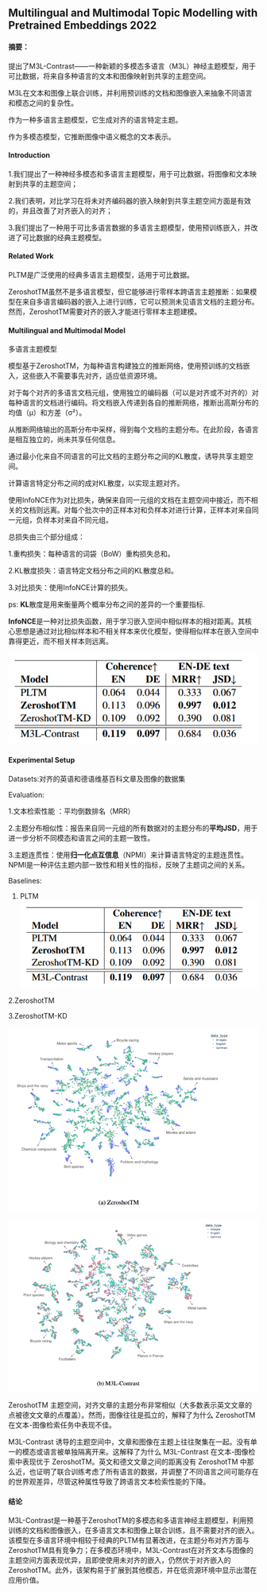 ## Multilingual and Multimodal Topic Modelling with Pretrained Embeddings 2022

#### 摘要：

提出了M3L-Contrast——一种新颖的多模态多语言（M3L）神经主题模型，用于可比数据，将来自多种语言的文本和图像映射到共享的主题空间。

M3L在文本和图像上联合训练，并利用预训练的文档和图像嵌入来抽象不同语言和模态之间的复杂性。

作为一种多语言主题模型，它生成对齐的语言特定主题。

作为多模态模型，它推断图像中语义概念的文本表示。

#### Introduction

1.我们提出了一种神经多模态和多语言主题模型，用于可比数据，将图像和文本映射到共享的主题空间；

2.我们表明，对比学习在将未对齐编码器的嵌入映射到共享主题空间方面是有效的，并且改善了对齐嵌入的对齐；

3.我们提出了一种用于可比多语言数据的多语言主题模型，使用预训练嵌入，并改进了可比数据的经典主题模型。

#### Related Work

PLTM是广泛使用的经典多语言主题模型，适用于可比数据。

ZeroshotTM虽然不是多语言模型，但它能够进行零样本跨语言主题推断：如果模型在来自多语言编码器的嵌入上进行训练，它可以预测未见语言文档的主题分布。然而，ZeroshotTM需要对齐的嵌入才能进行零样本主题建模。

#### Multilingual and Multimodal Model

多语言主题模型

模型基于ZeroshotTM，为每种语言构建独立的推断网络，使用预训练的文档嵌入，这些嵌入不需要事先对齐，适应低资源环境。

对于每个对齐的多语言文档元组，使用独立的编码器（可以是对齐或不对齐的）对每种语言的文档进行编码。将文档嵌入传递到各自的推断网络，推断出高斯分布的均值（μ）和方差（σ²）。

从推断网络输出的高斯分布中采样，得到每个文档的主题分布。在此阶段，各语言是相互独立的，尚未共享任何信息。

通过最小化来自不同语言的可比文档的主题分布之间的KL散度，诱导共享主题空间。

计算语言特定分布之间的成对KL散度，以实现主题对齐。

使用InfoNCE作为对比损失，确保来自同一元组的文档在主题空间中接近，而不相关的文档则远离。对每个批次中的正样本对和负样本对进行计算，正样本对来自同一元组，负样本对来自不同元组。

总损失由三个部分组成：

1.重构损失：每种语言的词袋（BoW）重构损失总和。

2.KL散度损失：语言特定文档分布之间的KL散度总和。

3.对比损失：使用InfoNCE计算的损失。

ps:  **KL**散度是用来衡量两个概率分布之间的差异的一个重要指标.

**InfoNCE**是一种对比损失函数，用于学习嵌入空间中相似样本的相对距离。其核心思想是通过对比相似样本和不相关样本来优化模型，使得相似样本在嵌入空间中靠得更近，而不相关样本则远离。

![图像1](./image-20241019113522404.png)

#### Experimental Setup

Datasets:对齐的英语和德语维基百科文章及图像的数据集

Evaluation:

1.文本检索性能 ：平均倒数排名（MRR）

2.主题分布相似性：报告来自同一元组的所有数据对的主题分布的**平均JSD**，用于进一步分析不同模态和语言之间的主题一致性。

3.主题连贯性：使用**归一化点互信息**（NPMI）来计算语言特定的主题连贯性。NPMI是一种评估主题内部一致性和相关性的指标，反映了主题词之间的关系。

Baselines:

1. PLTM                            ![image-20241019113522404](./image-20241019113522404.png)

2.ZeroshotTM

3.ZeroshotTM-KD

![image-20241019114501344](./image-20241019114501344.png)

![image-20241019114525320](./image-20241019114525320.png)

ZeroshotTM 主题空间，对齐文章的主题分布非常相似（大多数表示英文文章的点被德文文章的点覆盖）。然而，图像往往是孤立的，解释了为什么 ZeroshotTM 在文本-图像检索任务中表现不佳。

M3L-Contrast 诱导的主题空间中，文章和图像在主题上往往聚集在一起。没有单一的模态或语言被单独隔离开来。这解释了为什么 M3L-Contrast 在文本-图像检索中表现优于 ZeroshotTM。英文和德文文章之间的距离没有 ZeroshotTM 中那么近，也证明了联合训练考虑了所有语言的数据，并调整了不同语言之间可能存在的世界观差异，尽管这种属性导致了跨语言文本检索性能的下降。



#### 结论

M3L-Contrast是一种基于ZeroshotTM的多模态和多语言神经主题模型，利用预训练的文档和图像嵌入，在多语言文本和图像上联合训练，且不需要对齐的嵌入。该模型在多语言环境中相较于经典的PLTM有显著改进，在主题分布对齐方面与ZeroshotTM具有竞争力；在多模态环境中，M3L-Contrast在对齐文本与图像的主题空间方面表现优异，且即使使用未对齐的嵌入，仍然优于对齐嵌入的ZeroshotTM。此外，该架构易于扩展到其他模态，并在低资源环境中显示出潜在应用价值。

